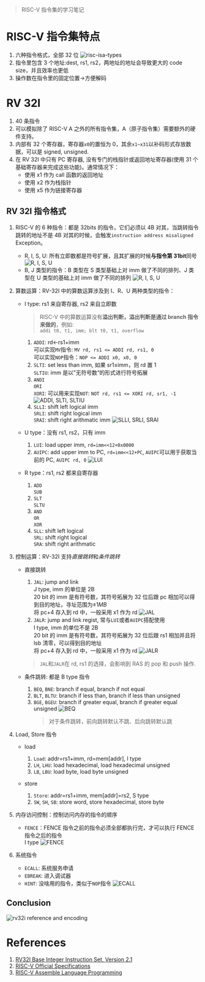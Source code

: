 > RISC-V 指令集的学习笔记

# RISC-V 指令集特点

1. 六种指令格式，全部 32 位
   ![risc-isa-types](/Users/fujie/Pictures/typora/riscv-micro-arch/riscv-isa-type.png)
2. 指令里包含 3 个地址:dest, rs1, rs2，两地址的地址会导致更大的 code size，并且效率也更低
3. 操作数在指令里的固定位置->方便解码

# RV 32I

1. 40 条指令
2. 可以模拟除了 RISC-V A 之外的所有指令集，A（原子指令集）需要额外的硬件支持。
3. 内部有 32 个寄存器，寄存器`x0`的置恒为 0，其余`x1~x31`以补码形式存放数据，可以是 signed, unsigned.
4. 在 RV 32I 中只有 PC 寄存器, 没有专门的栈指针或返回地址寄存器(使用 31 个基础寄存器来完成这些功能)。通常情况下：
   - 使用 x1 作为 call 函数的返回地址
   - 使用 x2 作为栈指针
   - 使用 x5 作为链接寄存器

## RV 32I 指令格式

1. RISC-V 的 6 种指令：都是 32bits 的指令，它们必须以 4B 对其，当跳转指令跳转的地址不是 4B 对其的时候，会触发`instruction address misaligned` Exception。
   - R, I, S, U: 所有立即数都是符号扩展，且其扩展的时候**与指令第 31bit**同号
     ![R, I, S, U](/Users/fujie/Pictures/typora/riscv-micro-arch/isa-RISU.jpg)
   - B, J 类型的指令：B 类型在 S 类型基础上对 imm 做了不同的排列、J 类型在 U 类型的基础上对 imm 做了不同的排列
     ![R, I, S, U](/Users/fujie/Pictures/typora/riscv-micro-arch/isa-BJ.jpg)
2. 算数运算：RV-32I 中的算数运算涉及到 I、R、U 两种类型的指令：

   - I type: rs1 来自寄存器, rs2 来自立即数

     > RISC-V 中的算数运算没有**溢出判断，溢出判断是通过 branch 指令来做的**，例如:  
     > `addi t0, t1, imm; blt t0, t1, overflow`

     1. `ADDI`: rd<-rs1+imm  
        可以实现`MV`指令: `MV rd, rs1 <= ADDI rd, rs1, 0`  
        可以实现`NOP`指令：`NOP <= ADDI x0, x0, 0`
     2. `SLTI`: set less than imm, 如果 sr1$\leq$imm，则 rd 置 1  
        `SLTIU`: imm 是以”无符号数“的形式进行符号拓展
     3. `ANDI`  
        `ORI`  
        `XORI`: 可以用来实现`NOT`: `NOT rd, rs1 <= XORI rd, sr1, -1`
        ![ADDI, SLTI, SLTIU](/Users/fujie/Pictures/typora/riscv-micro-arch/addi.jpg)
     4. `SLLI`: shift left logical imm  
        `SRLI`: shift right logical imm  
        `SRAI`: shift right arithmatic imm
        ![SLLI, SRLI, SRAI](/Users/fujie/Pictures/typora/riscv-micro-arch/slli.jpg)

   - U type：没有 rs1, rs2，只有 imm
     1. `LUI`: load upper imm, `rd=imm<<12+0x0000`
     2. `AUIPC`: add upper imm to PC, `rd=imm<<12+PC`, `AUIPC`可以用于获取当前的 PC, `AUIPC rd, 0`
        ![LUI](/Users/fujie/Pictures/typora/riscv-micro-arch/lui.jpg)
   - R type：rs1, rs2 都来自寄存器
     1. `ADD`  
        `SUB`
     2. `SLT`  
        `SLTU`
     3. `AND`  
        `OR`  
        `XOR`
     4. `SLL`: shift left logical  
        `SRL`: shift right logical  
        `SRA`: shift right arithmatic

3. 控制运算：RV-32I 支持*直接跳转*和*条件跳转*

   - 直接跳转

     1. `JAL`: jump and link  
        J type, imm 的单位是 2B  
        20 bit 的 imm 是有符号数，其符号拓展为 32 位后跟 pc 相加可以得到目的地址，寻址范围为$\pm1MB$  
        将 pc+4 存入到 rd 中，一般采用 x1 作为 rd
        ![JAL](/Users/fujie/Pictures/typora/riscv-micro-arch/jal.jpg)
     2. `JALR`: jump and link regist, 常与`LUI`或者`AUIPC`搭配使用  
        I type, imm 的单位不是 2B  
        20 bit 的 imm 是有符号数，其符号拓展为 32 位后跟 rs1 相加并且将 lsb 清零，可以得到目的地址  
        将 pc+4 存入到 rd 中，一般采用 x1 作为 rd
        ![JALR](/Users/fujie/Pictures/typora/riscv-micro-arch/jalr.jpg)

     > `JAL`和`JALR`在 rd, rs1 的选择，会影响到 RAS 的 pop 和 push 操作.

   - 条件跳转: 都是 B type 指令

     1. `BEQ`, `BNE`: branch if equal, branch if not equal
     2. `BLT`, `BLTU`: branch if less than, branch if less than unsigned
     3. `BGE`, `BGEU`: branch if greater equal, branch if greater equal unsigned
        ![BEQ](/Users/fujie/Pictures/typora/riscv-micro-arch/beq.jpg)
        > 对于条件跳转，前向跳转默认不跳、后向跳转默认跳

4. Load, Store 指令

   - load

     1. `Load`: addr=rs1+imm, rd=mem[addr], I type
     2. `LH`, `LHU`: load hexadecimal, load hexadecimal unsigned
     3. `LB`, `LBU`: load byte, load byte unsigned

   - store
     1. `Store`: addr=rs1+imm, mem[addr]=rs2, S type
     2. `SW`, `SH`, `SB`: store word, store hexadecimal, store byte

5. 内存访问控制：控制访问内存的指令的顺序
   - `FENCE`：FENCE 指令之前的指令必须全部都执行完，才可以执行 FENCE 指令之后的指令  
     I type
     ![FENCE](/Users/fujie/Pictures/typora/riscv-micro-arch/fence.jpg)
6. 系统指令
   - `ECALL`: 系统服务申请
   - `EBREAK`: 进入调试器
   - `HINT`: 没啥用的指令，类似于`NOP`指令
     ![ECALL](/Users/fujie/Pictures/typora/riscv-micro-arch/ecall.jpg)

## Conclusion
![rv32i reference and encoding](/Users/fujie/Pictures/typora/riscv-micro-arch/rv32-isa-reference-and-encoding.jpg)
# References

1. [RV32I Base Integer Instruction Set, Version 2.1](https://five-embeddev.com/riscv-isa-manual/latest/rv32.html#)
2. [RISC-V Official Specifications](https://riscv.org/technical/specifications/)
3. [RISC-V Assemble Language Programming](https://github.com/johnwinans/rvalp)

